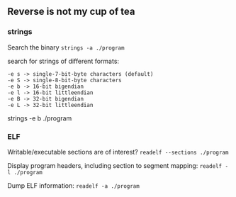 ## Reverse is not my cup of tea

### strings
Search the binary ```strings -a ./program```

search for strings of different formats:
```
-e s -> single-7-bit-byte characters (default)
-e S -> single-8-bit-byte characters
-e b -> 16-bit bigendian
-e l -> 16-bit littleendian
-e B -> 32-bit bigendian
-e L -> 32-bit littleendian
```
strings -e b ./program

### ELF
Writable/executable sections are of interest? ```readelf --sections ./program```

Display program headers, including section to segment mapping: ```readelf -l ./program```

Dump ELF information: ```readelf -a ./program```
